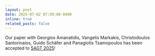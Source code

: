 ```yaml
---
layout: post
date: 2025-07-02 07:59:00-0400
inline: true
related_posts: false
---
```


Our paper with Georgios Amanatidis, Vangelis Markakis, Christodoulos Santorinaios, Guido Schäfer and Panagiotis Tsamopoulos has been accepted to [SAGT 2025](https://www.bath.ac.uk/events/the-international-symposium-on-algorithmic-game-theory-sagt-2025/)!